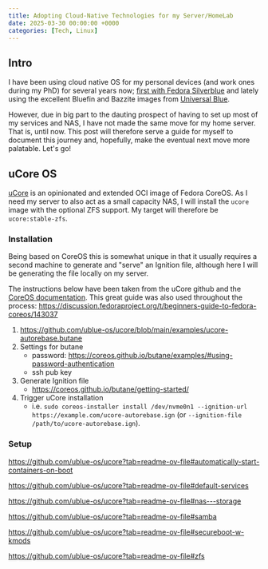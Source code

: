 ```yaml
---
title: Adopting Cloud-Native Technologies for my Server/HomeLab 
date: 2025-03-30 00:00:00 +0000
categories: [Tech, Linux]
---
```


## Intro

I have been using cloud native OS for my personal devices (and work ones during my PhD) for several years now; 
[first with Fedora Silverblue](https://fercrcode.github.io/posts/SilverblueSetup/) 
and lately using the excellent Bluefin and Bazzite images from [Universal Blue](https://universal-blue.org/).

However, due in big part to the dauting prospect of having to set up most of my services and NAS, I have not made the same move for my home server. That is, until now. This post will therefore serve a guide for myself to document this journey and, hopefully, make the eventual next move more palatable. Let's go!

## uCore OS

[uCore](https://github.com/ublue-os/ucore?tab=readme-ov-file#ucore) is an opinionated and extended OCI image of Fedora CoreOS.
As I need my server to also act as a small capacity NAS, I will install the `ucore` image with the optional ZFS support.
My target will therefore be `ucore:stable-zfs`.

### Installation

Being based on CoreOS this is somewhat unique in that it usually requires a second machine to generate and "serve" an Ignition file, although here I will be generating the file locally on my server.

The instructions below have been taken from the uCore github and the [CoreOS documentation](https://docs.fedoraproject.org/en-US/fedora-coreos/bare-metal/). This great guide was also used throughout the process: https://discussion.fedoraproject.org/t/beginners-guide-to-fedora-coreos/143037

1. https://github.com/ublue-os/ucore/blob/main/examples/ucore-autorebase.butane
2. Settings for butane
   - password: https://coreos.github.io/butane/examples/#using-password-authentication
   - ssh pub key
3. Generate Ignition file
   - https://coreos.github.io/butane/getting-started/
4. Trigger uCore installation
   - i.e. `sudo coreos-installer install /dev/nvme0n1 --ignition-url https://example.com/ucore-autorebase.ign` (or `--ignition-file /path/to/ucore-autorebase.ign`). 

### Setup

https://github.com/ublue-os/ucore?tab=readme-ov-file#automatically-start-containers-on-boot

https://github.com/ublue-os/ucore?tab=readme-ov-file#default-services

https://github.com/ublue-os/ucore?tab=readme-ov-file#nas---storage

https://github.com/ublue-os/ucore?tab=readme-ov-file#samba

https://github.com/ublue-os/ucore?tab=readme-ov-file#secureboot-w-kmods

https://github.com/ublue-os/ucore?tab=readme-ov-file#zfs



